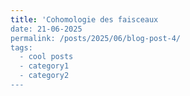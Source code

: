 ```yaml
---
title: 'Cohomologie des faisceaux
date: 21-06-2025
permalink: /posts/2025/06/blog-post-4/
tags:
  - cool posts
  - category1
  - category2
---
```


